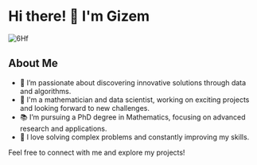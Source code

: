 # Hi there! 👋 I'm Gizem

![6Hf](https://github.com/user-attachments/assets/bd59f1af-1178-46ae-8819-3e6a750d7b80)


## About Me

- 👀 I’m passionate about discovering innovative solutions through data and algorithms.
- 💼 I'm a mathematician and data scientist, working on exciting projects and looking forward to new challenges.
- 📚 I’m pursuing a PhD degree in Mathematics, focusing on advanced research and applications.
- 🧩 I love solving complex problems and constantly improving my skills.

Feel free to connect with me and explore my projects!
